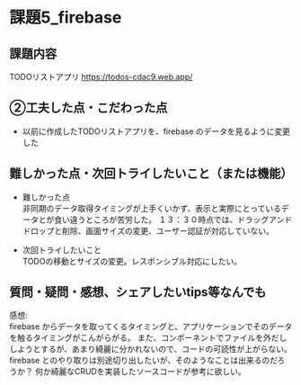 # 課題5_firebase

## 課題内容

TODOリストアプリ
https://todos-cdac9.web.app/

## ②工夫した点・こだわった点

- 以前に作成したTODOリストアプリを、firebase のデータを見るように変更した

## 難しかった点・次回トライしたいこと（または機能）

- 難しかった点  
非同期のデータ取得タイミングが上手くいかず、表示と実際にとっているデータとが食い違うところが苦労した。
１３：３０時点では、ドラッグアンドドロップと削除、画面サイズの変更、ユーザー認証が対応していない。

- 次回トライしたいこと  
TODOの移動とサイズの変更。レスポンシブル対応にしたい。

## 質問・疑問・感想、シェアしたいtips等なんでも
感想:  
firebase からデータを取ってくるタイミングと、アプリケーションでそのデータを触るタイミングがこんがらがる。
また、コンポーネントでファイルを外だししようとするが、あまり綺麗に分かれないので、コードの可読性が上がらない。
firebase とのやり取りは別途切り出したいが、そのようなことは出来るのだろうか？
何か綺麗なCRUDを実装したソースコードが参考に欲しい。
